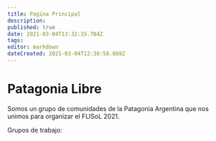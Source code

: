 ```yaml
---
title: Pagina Principal
description: 
published: true
date: 2021-03-04T13:32:15.784Z
tags: 
editor: markdown
dateCreated: 2021-03-04T12:36:58.869Z
---
```


# Patagonia Libre

Somos un grupo de comunidades de la Patagonia Argentina que nos unimos para organizar el FLISoL 2021.

Grupos de trabajo:

